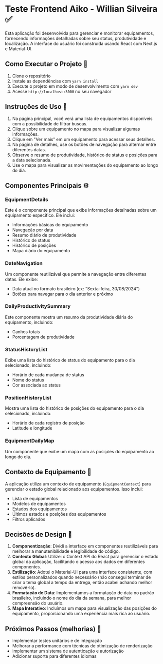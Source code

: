 # Teste Frontend Aiko - Willian Silveira ✅

Esta aplicação foi desenvolvida para gerenciar e monitorar equipamentos, fornecendo informações detalhadas sobre seu status, produtividade e localização. A interface do usuário foi construída usando React com Next.js e Material-UI.

## Como Executar o Projeto 🚀

1. Clone o repositório
2. Instale as dependências com `yarn install`
3. Execute o projeto em modo de desenvolvimento com `yarn dev`
4. Acesse `http://localhost:3000` no seu navegador

## Instruções de Uso 📝

1. Na página principal, você verá uma lista de equipamentos disponíveis com a  possibilidade de filtrar buscas.
2. Clique sobre um equipamento no mapa para visualizar algumas informações.
3. Clique em "Ver mais" em um equipamento para acessar seus detalhes.
4. Na página de detalhes, use os botões de navegação para alternar entre diferentes datas.
5. Observe o resumo de produtividade, histórico de status e posições para a data selecionada.
6. Use o mapa para visualizar as movimentações do equipamento ao longo do dia.

## Componentes Principais ⚙️

### EquipmentDetails

Este é o componente principal que exibe informações detalhadas sobre um equipamento específico. Ele inclui:

- Informações básicas do equipamento
- Navegação por data
- Resumo diário de produtividade
- Histórico de status
- Histórico de posições
- Mapa diário do equipamento

### DateNavigation

Um componente reutilizável que permite a navegação entre diferentes datas. Ele exibe:

- Data atual no formato brasileiro (ex: "Sexta-feira, 30/08/2024")
- Botões para navegar para o dia anterior e próximo

### DailyProductivitySummary

Este componente mostra um resumo da produtividade diária do equipamento, incluindo:

- Ganhos totais
- Porcentagem de produtividade

### StatusHistoryList

Exibe uma lista do histórico de status do equipamento para o dia selecionado, incluindo:

- Horário de cada mudança de status
- Nome do status
- Cor associada ao status

### PositionHistoryList

Mostra uma lista do histórico de posições do equipamento para o dia selecionado, incluindo:

- Horário de cada registro de posição
- Latitude e longitude

### EquipmentDailyMap

Um componente que exibe um mapa com as posições do equipamento ao longo do dia.

## Contexto de Equipamento 🔗

A aplicação utiliza um contexto de equipamento (`EquipmentContext`) para gerenciar o estado global relacionado aos equipamentos. Isso inclui:

- Lista de equipamentos
- Modelos de equipamentos
- Estados dos equipamentos
- Últimos estados e posições dos equipamentos
- Filtros aplicados

## Decisões de Design 🎨

1. **Componentização**: Dividi a interface em componentes reutilizáveis para melhorar a manutenibilidade e legibilidade do código.
2. **Contexto Global**: Utilizei o Context API do React para gerenciar o estado global da aplicação, facilitando o acesso aos dados em diferentes componentes.
3. **Estilização**: Adotei o Material-UI para uma interface consistente, com estilos personalizados quando necessário (não consegui terminar de criar o tema global a tempo da entrega, então acabei achando melhor removê-lo).
4. **Formatação de Data**: Implementamos a formatação de data no padrão brasileiro, incluindo o nome do dia da semana, para melhor compreensão do usuário.
5. **Mapa Interativo**: Incluímos um mapa para visualização das posições do equipamento, proporcionando uma experiência mais rica ao usuário.

## Próximos Passos (melhorias) 🔨

- Implementar testes unitários e de integração
- Melhorar a performance com técnicas de otimização de renderização
- Implementar um sistema de autenticação e autorização
- Adicionar suporte para diferentes idiomas